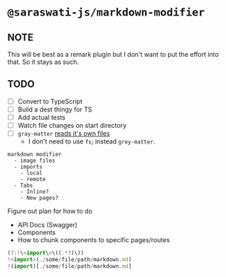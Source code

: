 # `@saraswati-js/markdown-modifier`


## NOTE
This will be best as a remark plugin but I don't want to put the effort into that. So it stays as such.

## TODO
- [ ] Convert to TypeScript
- [ ] Build a dest thingy for TS
- [ ] Add actual tests
- [ ] Watch file changes on start directory
- [ ] `gray-matter` [reads it's own files](https://github.com/jonschlinkert/gray-matter#read)
    - I don't need to use `fs`; instead `grey-matter`.

```
markdown modifier
  - image files
  - imports
    - local
    - remote
  - Tabs
    - Inline?
    - New pages?
```

Figure out plan for how to do
  - API Docs (Swagger)
  - Components
  - How to chunk components to specific pages/routes

```js
(?:!\<import\>\((.*?)\))
!<import>(./some/file/path/markdown.md)
!(import)[./some/file/path/markdown.md]
```
